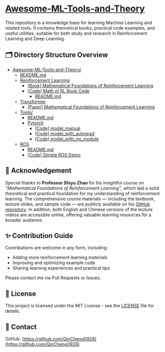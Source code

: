 # [Awesome-ML-Tools-and-Theory](#Awesome-ML-Tools-and-Theory)

This repository is a knowledge base for learning Machine Learning and related tools. It contains theoretical books, practical code examples, and useful utilities, suitable for both study and research in Reinforcement Learning and Deep Learning.

## 🗂️ Directory Structure Overview

- [Awesome-ML-Tools-and-Theory/](#Awesome-ML-Tools-and-Theory)
  - [README.md](./README.md)
  - [Reinforcement Learning](./Reinforcement-Learning/)
    - [[Book] Mathematical Foundations of Reinforcement Learning](./Reinforcement-Learning/Mathematical_Foundations_of_Reinforcement_Learning.pdf)
    - [[Code] Math of RL Book Code](./Reinforcement-Learning/Math-RL-Book-Code)
      - [README.md](./Reinforcement-Learning/Math-RL-Book-Code/README.md) 
  - [Transformer](./Transformer)
    - [[Paper] Mathematical Foundations of Reinforcement Learning](./Transformer/Attention_Is_All_You_Need.pdf)
  - [Tools/](./Tools/)
    - [README.md](./Tools/README.md) 
    - [Pytorch](./Tools/Pytorch/)
      - [[Code] model_manual](./Tools/Pytorch/model_manual.py)
      - [[Code] model_with_autograd](./Tools/Pytorch/model_with_autograd.py)
      - [[Code] model_with_nn_module](./Tools/Pytorch/model_with_nn_module.py)
  - [ROS](./ROS/)
    - [README.md](./ROS/README.md)
    - [[Code] Simple ROS Demo](./ROS/Simple-ROS-Demo/)



## 🙏 Acknowledgement

Special thanks to **Professor Shiyu Zhao** for his insightful course on *“Mathematical Foundations of Reinforcement Learning”*, which laid a solid theoretical and practical foundation for my understanding of reinforcement learning. The comprehensive course materials — including the textbook, lecture slides, and sample code — are publicly available on his [GitHub repository](https://github.com/MathFoundationRL/Book-Mathematical-Foundation-of-Reinforcement-Learning.git). In addition, both English and Chinese versions of the lecture videos are accessible online, offering valuable learning resources for a broader audience.

## ✨ Contribution Guide

Contributions are welcome in any form, including:

- Adding more reinforcement learning materials
- Improving and optimizing example code
- Sharing learning experiences and practical tips

Please contact me via Pull Requests or Issues.

## 📜 License

This project is licensed under the MIT License - see the [LICENSE](./LICENSE) file for details.

## 🔗 Contact

GitHub: [https://github.com/QinCheng0928](https://github.com/QinCheng0928)
